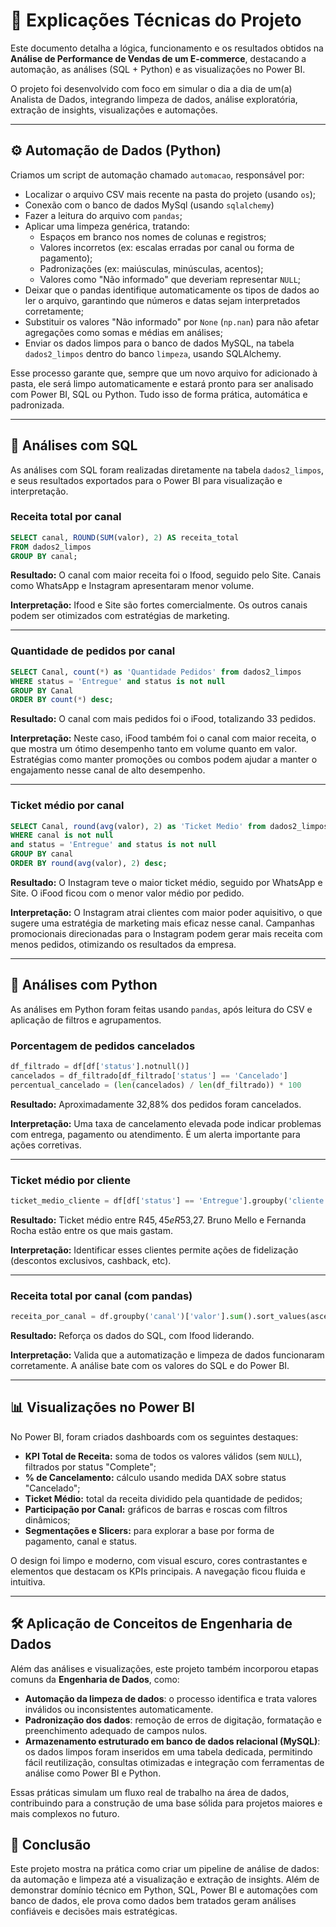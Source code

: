 
# 📄 Explicações Técnicas do Projeto

Este documento detalha a lógica, funcionamento e os resultados obtidos na **Análise de Performance de Vendas de um E-commerce**, destacando a automação, as análises (SQL + Python) e as visualizações no Power BI.

O projeto foi desenvolvido com foco em simular o dia a dia de um(a) Analista de Dados, integrando limpeza de dados, análise exploratória, extração de insights, visualizações e automações.

---

## ⚙️ Automação de Dados (Python)

Criamos um script de automação chamado `automacao`, responsável por:

- Localizar o arquivo CSV mais recente na pasta do projeto (usando `os`);
- Conexão com o banco de dados MySql (usando `sqlalchemy`)
- Fazer a leitura do arquivo com `pandas`;
- Aplicar uma limpeza genérica, tratando:
  - Espaços em branco nos nomes de colunas e registros;
  - Valores incorretos (ex: escalas erradas por canal ou forma de pagamento);
  - Padronizações (ex: maiúsculas, minúsculas, acentos);
  - Valores como "Não informado" que deveriam representar `NULL`;
- Deixar que o pandas identifique automaticamente os tipos de dados ao ler o arquivo, garantindo que números e datas sejam interpretados corretamente;
- Substituir os valores "Não informado" por `None` (`np.nan`) para não afetar agregações como somas e médias em análises;
- Enviar os dados limpos para o banco de dados MySQL, na tabela `dados2_limpos` dentro do banco `limpeza`, usando SQLAlchemy.

Esse processo garante que, sempre que um novo arquivo for adicionado à pasta, ele será limpo automaticamente e estará pronto para ser analisado com Power BI, SQL ou Python. Tudo isso de forma prática, automática e padronizada.

---

## 🧠 Análises com SQL

As análises com SQL foram realizadas diretamente na tabela `dados2_limpos`, e seus resultados exportados para o Power BI para visualização e interpretação.

### Receita total por canal

```sql
SELECT canal, ROUND(SUM(valor), 2) AS receita_total
FROM dados2_limpos
GROUP BY canal;
```

**Resultado:** O canal com maior receita foi o Ifood, seguido pelo Site. Canais como WhatsApp e Instagram apresentaram menor volume.

**Interpretação:** Ifood e Site são fortes comercialmente. Os outros canais podem ser otimizados com estratégias de marketing.

---

### Quantidade de pedidos por canal

```sql
SELECT Canal, count(*) as 'Quantidade Pedidos' from dados2_limpos
WHERE status = 'Entregue' and status is not null
GROUP BY Canal
ORDER BY count(*) desc;
```

**Resultado:** O canal com mais pedidos foi o iFood, totalizando 33 pedidos.

**Interpretação:** Neste caso, iFood também foi o canal com maior receita, o que mostra um ótimo desempenho tanto em volume quanto em valor. Estratégias como manter promoções ou combos podem ajudar a manter o engajamento nesse canal de alto desempenho.

---

### Ticket médio por canal

```sql
SELECT Canal, round(avg(valor), 2) as 'Ticket Medio' from dados2_limpos
WHERE canal is not null
and status = 'Entregue' and status is not null
GROUP BY canal
ORDER BY round(avg(valor), 2) desc;
```

**Resultado:** O Instagram teve o maior ticket médio, seguido por WhatsApp e Site. O iFood ficou com o menor valor médio por pedido.

**Interpretação:** O Instagram atrai clientes com maior poder aquisitivo, o que sugere uma estratégia de marketing mais eficaz nesse canal. Campanhas promocionais direcionadas para o Instagram podem gerar mais receita com menos pedidos, otimizando os resultados da empresa.

---

## 🐍 Análises com Python

As análises em Python foram feitas usando `pandas`, após leitura do CSV e aplicação de filtros e agrupamentos.

### Porcentagem de pedidos cancelados

```python
df_filtrado = df[df['status'].notnull()]
cancelados = df_filtrado[df_filtrado['status'] == 'Cancelado']
percentual_cancelado = (len(cancelados) / len(df_filtrado)) * 100
```

**Resultado:** Aproximadamente 32,88% dos pedidos foram cancelados.

**Interpretação:** Uma taxa de cancelamento elevada pode indicar problemas com entrega, pagamento ou atendimento. É um alerta importante para ações corretivas.

---

### Ticket médio por cliente

```python
ticket_medio_cliente = df[df['status'] == 'Entregue'].groupby('cliente')['valor'].mean().round(2)
```
**Resultado:** Ticket médio entre R$45,45 e R$53,27. Bruno Mello e Fernanda Rocha estão entre os que mais gastam.


**Interpretação:** Identificar esses clientes permite ações de fidelização (descontos exclusivos, cashback, etc).

---

### Receita total por canal (com pandas)

```python
receita_por_canal = df.groupby('canal')['valor'].sum().sort_values(ascending=False)
```

**Resultado:** Reforça os dados do SQL, com Ifood liderando.

**Interpretação:** Valida que a automatização e limpeza de dados funcionaram corretamente. A análise bate com os valores do SQL e do Power BI.

---

## 📊 Visualizações no Power BI

No Power BI, foram criados dashboards com os seguintes destaques:

- **KPI Total de Receita:** soma de todos os valores válidos (sem `NULL`), filtrados por status "Complete";
- **% de Cancelamento:** cálculo usando medida DAX sobre status "Cancelado";
- **Ticket Médio:** total da receita dividido pela quantidade de pedidos;
- **Participação por Canal:** gráficos de barras e roscas com filtros dinâmicos;
- **Segmentações e Slicers:** para explorar a base por forma de pagamento, canal e status.

O design foi limpo e moderno, com visual escuro, cores contrastantes e elementos que destacam os KPIs principais. A navegação ficou fluida e intuitiva.

---

## 🛠️ Aplicação de Conceitos de Engenharia de Dados

Além das análises e visualizações, este projeto também incorporou etapas comuns da **Engenharia de Dados**, como:

- **Automação da limpeza de dados**: o processo identifica e trata valores inválidos ou inconsistentes automaticamente.
- **Padronização dos dados**: remoção de erros de digitação, formatação e preenchimento adequado de campos nulos.
- **Armazenamento estruturado em banco de dados relacional (MySQL)**: os dados limpos foram inseridos em uma tabela dedicada, permitindo fácil reutilização, consultas otimizadas e integração com ferramentas de análise como Power BI e Python.

Essas práticas simulam um fluxo real de trabalho na área de dados, contribuindo para a construção de uma base sólida para projetos maiores e mais complexos no futuro.


## 🧠 Conclusão

Este projeto mostra na prática como criar um pipeline de análise de dados: da automação e limpeza até a visualização e extração de insights. Além de demonstrar domínio técnico em Python, SQL, Power BI e automações com banco de dados, ele prova como dados bem tratados geram análises confiáveis e decisões mais estratégicas.

